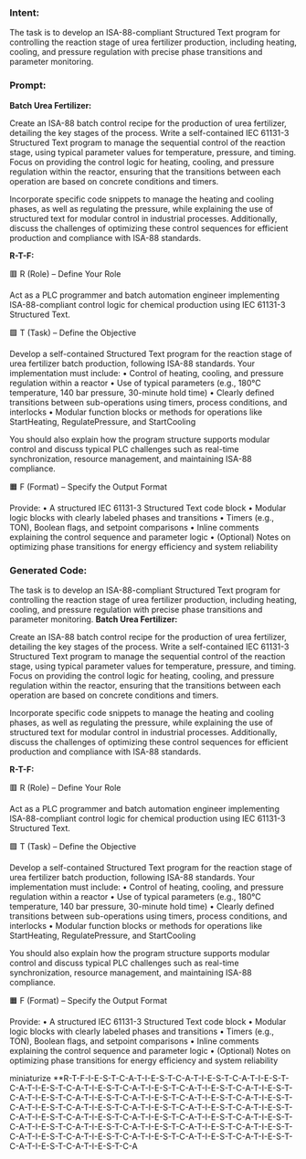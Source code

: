 ### Intent:
The task is to develop an ISA-88-compliant Structured Text program for controlling the reaction stage of urea fertilizer production, including heating, cooling, and pressure regulation with precise phase transitions and parameter monitoring.

### Prompt:
**Batch Urea Fertilizer:**

Create an ISA-88 batch control recipe for the production of urea fertilizer, detailing the key stages of the process. Write a self-contained IEC 61131-3 Structured Text program to manage the sequential control of the reaction stage, using typical parameter values for temperature, pressure, and timing. Focus on providing the control logic for heating, cooling, and pressure regulation within the reactor, ensuring that the transitions between each operation are based on concrete conditions and timers.

Incorporate specific code snippets to manage the heating and cooling phases, as well as regulating the pressure, while explaining the use of structured text for modular control in industrial processes. Additionally, discuss the challenges of optimizing these control sequences for efficient production and compliance with ISA-88 standards.

**R-T-F:**

🟥 R (Role) – Define Your Role

Act as a PLC programmer and batch automation engineer implementing ISA-88-compliant control logic for chemical production using IEC 61131-3 Structured Text.

🟩 T (Task) – Define the Objective

Develop a self-contained Structured Text program for the reaction stage of urea fertilizer batch production, following ISA-88 standards.
Your implementation must include:
	•	Control of heating, cooling, and pressure regulation within a reactor
	•	Use of typical parameters (e.g., 180°C temperature, 140 bar pressure, 30-minute hold time)
	•	Clearly defined transitions between sub-operations using timers, process conditions, and interlocks
	•	Modular function blocks or methods for operations like StartHeating, RegulatePressure, and StartCooling

You should also explain how the program structure supports modular control and discuss typical PLC challenges such as real-time synchronization, resource management, and maintaining ISA-88 compliance.

🟧 F (Format) – Specify the Output Format

Provide:
	•	A structured IEC 61131-3 Structured Text code block
	•	Modular logic blocks with clearly labeled phases and transitions
	•	Timers (e.g., TON), Boolean flags, and setpoint comparisons
	•	Inline comments explaining the control sequence and parameter logic
	•	(Optional) Notes on optimizing phase transitions for energy efficiency and system reliability

### Generated Code:
The task is to develop an ISA-88-compliant Structured Text program for controlling the reaction stage of urea fertilizer production, including heating, cooling, and pressure regulation with precise phase transitions and parameter monitoring.
**Batch Urea Fertilizer:**

Create an ISA-88 batch control recipe for the production of urea fertilizer, detailing the key stages of the process. Write a self-contained IEC 61131-3 Structured Text program to manage the sequential control of the reaction stage, using typical parameter values for temperature, pressure, and timing. Focus on providing the control logic for heating, cooling, and pressure regulation within the reactor, ensuring that the transitions between each operation are based on concrete conditions and timers.

Incorporate specific code snippets to manage the heating and cooling phases, as well as regulating the pressure, while explaining the use of structured text for modular control in industrial processes. Additionally, discuss the challenges of optimizing these control sequences for efficient production and compliance with ISA-88 standards.

**R-T-F:**

🟥 R (Role) – Define Your Role

Act as a PLC programmer and batch automation engineer implementing ISA-88-compliant control logic for chemical production using IEC 61131-3 Structured Text.

🟩 T (Task) – Define the Objective

Develop a self-contained Structured Text program for the reaction stage of urea fertilizer batch production, following ISA-88 standards.
Your implementation must include:
	•	Control of heating, cooling, and pressure regulation within a reactor
	•	Use of typical parameters (e.g., 180°C temperature, 140 bar pressure, 30-minute hold time)
	•	Clearly defined transitions between sub-operations using timers, process conditions, and interlocks
	•	Modular function blocks or methods for operations like StartHeating, RegulatePressure, and StartCooling

You should also explain how the program structure supports modular control and discuss typical PLC challenges such as real-time synchronization, resource management, and maintaining ISA-88 compliance.

🟧 F (Format) – Specify the Output Format

Provide:
	•	A structured IEC 61131-3 Structured Text code block
	•	Modular logic blocks with clearly labeled phases and transitions
	•	Timers (e.g., TON), Boolean flags, and setpoint comparisons
	•	Inline comments explaining the control sequence and parameter logic
	•	(Optional) Notes on optimizing phase transitions for energy efficiency and system reliability

 miniaturize
**R-T-F-I-E-S-T-C-A-T-I-E-S-T-C-A-T-I-E-S-T-C-A-T-I-E-S-T-C-A-T-I-E-S-T-C-A-T-I-E-S-T-C-A-T-I-E-S-T-C-A-T-I-E-S-T-C-A-T-I-E-S-T-C-A-T-I-E-S-T-C-A-T-I-E-S-T-C-A-T-I-E-S-T-C-A-T-I-E-S-T-C-A-T-I-E-S-T-C-A-T-I-E-S-T-C-A-T-I-E-S-T-C-A-T-I-E-S-T-C-A-T-I-E-S-T-C-A-T-I-E-S-T-C-A-T-I-E-S-T-C-A-T-I-E-S-T-C-A-T-I-E-S-T-C-A-T-I-E-S-T-C-A-T-I-E-S-T-C-A-T-I-E-S-T-C-A-T-I-E-S-T-C-A-T-I-E-S-T-C-A-T-I-E-S-T-C-A-T-I-E-S-T-C-A-T-I-E-S-T-C-A-T-I-E-S-T-C-A-T-I-E-S-T-C-A-T-I-E-S-T-C-A-T-I-E-S-T-C-A-T-I-E-S-T-C-A-T-I-E-S-T-C-A
